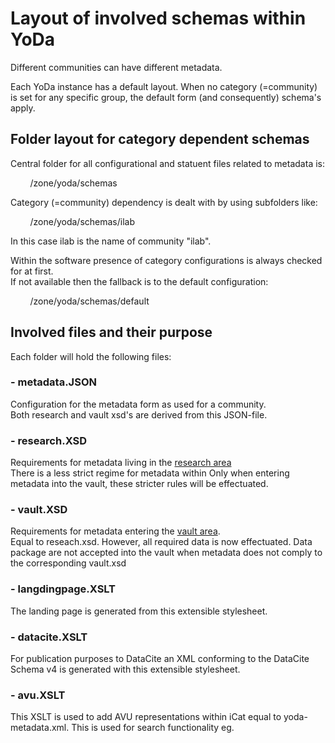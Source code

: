 # Layout of involved schemas within YoDa #

Different communities can have different metadata.

Each YoDa instance has a default layout.
When no category (=community) is set for any specific group, the default form (and consequently) schema's apply.


## Folder layout for category dependent schemas ##
Central folder for all configurational and statuent files related to metadata is:

&nbsp;&nbsp;&nbsp;&nbsp;&nbsp;&nbsp;&nbsp;&nbsp;/zone/yoda/schemas


Category (=community) dependency is dealt with by using subfolders like:

&nbsp;&nbsp;&nbsp;&nbsp;&nbsp;&nbsp;&nbsp;&nbsp;/zone/yoda/schemas/ilab

In this case ilab is the name of community "ilab".


Within the software presence of category configurations is always checked for at first.  
If not available then the fallback is to the default configuration:

&nbsp;&nbsp;&nbsp;&nbsp;&nbsp;&nbsp;&nbsp;&nbsp;/zone/yoda/schemas/default


## Involved files and their purpose ##

Each folder will hold the following files:

### - metadata.JSON ###
Configuration for the metadata form as used for a community.   
Both research and vault xsd's are derived from this JSON-file.

### - research.XSD ###
Requirements for metadata living in the <ins>research area</ins>   
There is a less strict regime for metadata within
Only when entering metadata into the vault, these stricter rules will be effectuated.

### - vault.XSD ###
Requirements for metadata entering the <ins>vault area</ins>.  
Equal to reseach.xsd. However, all required data is now effectuated.
Data package are not accepted into the vault when metadata does not comply to the corresponding vault.xsd


### - langdingpage.XSLT
The landing page is generated from this extensible stylesheet.

### - datacite.XSLT
For publication purposes to DataCite an XML conforming to the DataCite Schema v4 is generated with this extensible stylesheet.


### - avu.XSLT ##
This XSLT is used to add  AVU representations within iCat equal to yoda-metadata.xml.
This is used for search functionality eg.
